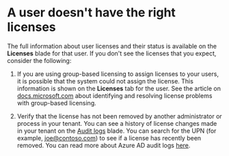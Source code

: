 <properties 
    pageTitle="A user doesn't have the right licensese"
    description="A user doesn't have the right licenses"
    service="microsoft.aad"
    resource="Microsoft_AAD_IAM"
    authors="piotrci"
    displayOrder="1771"
    supportTopicIds=""
    selfHelpType="resource"
    resourceTags="licensing_overview"
    productPesIds=""
    cloudEnvironments="public"
 />

# A user doesn't have the right licenses

The full information about user licenses and their status is available on the **Licenses** blade for that user. If you don't see the licenses that you expect, consider the following:

1. If you are using group-based licensing to assign licenses to your users, it is possible that the system could not assign the license. This information is shown on the **Licenses** tab for the user. See the article on [docs.microsoft.com](https://docs.microsoft.com/azure/active-directory/active-directory-licensing-group-problem-resolution-azure-portal) about identifying and resolving license problems with group-based licensing.

2. Verify that the license has not been removed by another administrator or process in your tenant. You can see a history of license changes made in your tenant on the [Audit logs](https://portal.azure.com/#blade/Microsoft_AAD_IAM/LicensesMenuBlade/Audit) blade.
  You can search for the UPN (for example, <joe@contoso.com>) to see if a license has recently been removed. You can read more about Azure AD audit logs
    [here](https://docs.microsoft.com/azure/active-directory/active-directory-reporting-audit-events).


